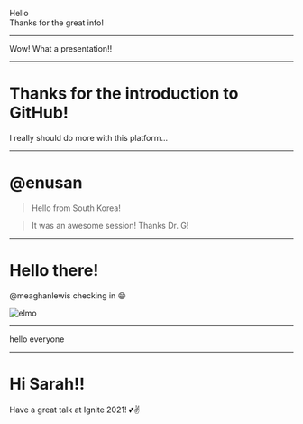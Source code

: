 Hello  
Thanks for the great info!

---
Wow!  What a presentation!!

---
# Thanks for the introduction to GitHub!

I really should do more with this platform...

---
# @enusan

> Hello from South Korea!

> It was an awesome session! Thanks Dr. G!
---
# Hello there!

@meaghanlewis checking in :smile:

![elmo](https://user-images.githubusercontent.com/10103121/109699823-e29f9080-7b45-11eb-9fea-1b793376889b.gif)


---
hello everyone

---
# Hi Sarah!!

Have a great talk at Ignite 2021! 💕✌
